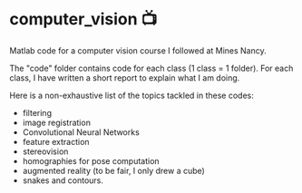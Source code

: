 # computer_vision 📺
Matlab code for a computer vision course I followed at Mines Nancy.

The "code" folder contains code for each class (1 class = 1 folder). For each class, I have written a short report to explain what I am doing.

Here is a non-exhaustive list of the topics tackled in these codes:
- filtering
- image registration
- Convolutional Neural Networks
- feature extraction
- stereovision
- homographies for pose computation
- augmented reality (to be fair, I only drew a cube)
- snakes and contours.
